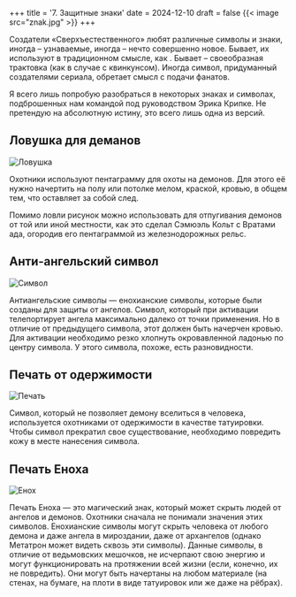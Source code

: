 +++
title = '7. Защитные знаки'
date = 2024-12-10
draft = false
{{< image src="znak.jpg" >}}
+++

Создатели «Сверхъестественного» любят различные символы и знаки, иногда – узнаваемые, иногда – нечто совершенно новое. Бывает, их используют в традиционном смысле, как . Бывает – своеобразная трактовка (как в случае с квинкунсом). Иногда символ, придуманный создателями сериала, обретает смысл с подачи фанатов.

Я всего лишь попробую разобраться в некоторых знаках и символах, подброшенных нам командой под руководством Эрика Крипке. Не претендую на абсолютную истину, это всего лишь одна из версий.

## Ловушка для деманов

![Ловушка](https://i.pinimg.com/736x/0f/45/8a/0f458a82e1a7ef71ef521abdbe512eb2.jpg)

Охотники используют пентаграмму для охоты на демонов. Для этого её нужно начертить на полу или потолке мелом, краской, кровью, в общем тем, что оставляет за собой след.

Помимо ловли рисунок можно использовать для отпугивания демонов от той или иной местности, как это сделал Сэмюэль Кольт с Вратами ада, огородив его пентаграммой из железнодорожных рельс.

## Анти-ангельский символ

![Символ](https://i.pinimg.com/736x/90/28/e2/9028e228105283ea2e5dfaed0918d099--alchemy-symbols-anti-possession.jpg)

Антиангельские символы — енохианские символы, которые были созданы для защиты от ангелов. Символ, который при активации телепортирует ангела максимально далеко от точки применения. Но в отличие от предыдущего символа, этот должен быть начерчен кровью. Для активации необходимо резко хлопнуть окровавленной ладонью по центру символа. У этого символа, похоже, есть разновидности.

## Печать от одержимости

![Печать](https://i.pinimg.com/originals/23/ca/61/23ca6189f34e2474645f994edeacfe34.jpg)

Символ, который не позволяет демону вселиться в человека, используется охотниками от одержимости в качестве татуировки. Чтобы символ прекратил свое существование, необходимо повредить кожу в месте нанесения символа. 

## Печать Еноха

![Енох](https://i.pinimg.com/736x/8d/04/ad/8d04ad28b41014258662432fe765d0a6--supernatural-symbols-supernatural-tattoo.jpg)

Печать Еноха — это магический знак, который может скрыть людей от ангелов и демонов. Охотники сначала не понимали значения этих символов. Енохианские символы могут скрыть человека от любого демона и даже ангела в мироздании, даже от архангелов (однако Метатрон может видеть сквозь эти символы). Данные символы, в отличие от ведьмовских мешочков, не исчерпают свою энергию и могут функционировать на протяжении всей жизни (если, конечно, их не повредить). Они могут быть начертаны на любом материале (на стенах, на бумаге, на плоти в виде татуировок или же даже на рёбрах).